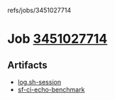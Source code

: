 refs/jobs/3451027714

# Job [3451027714](https://github.com/rokmoln/support-firecloud/runs/3451027714?check_suite_focus=true)

## Artifacts

* [log.sh-session](log.sh-session)
* [sf-ci-echo-benchmark](sf-ci-echo-benchmark)

